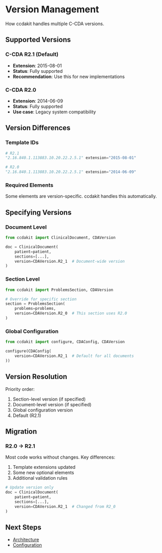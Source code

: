 # Version Management

How ccdakit handles multiple C-CDA versions.

## Supported Versions

### C-CDA R2.1 (Default)

- **Extension**: 2015-08-01
- **Status**: Fully supported
- **Recommendation**: Use this for new implementations

### C-CDA R2.0

- **Extension**: 2014-06-09
- **Status**: Fully supported
- **Use case**: Legacy system compatibility


## Version Differences

### Template IDs

```python
# R2.1
"2.16.840.1.113883.10.20.22.2.5.1" extension="2015-08-01"

# R2.0
"2.16.840.1.113883.10.20.22.2.5.1" extension="2014-06-09"
```

### Required Elements

Some elements are version-specific. ccdakit handles this automatically.

## Specifying Versions

### Document Level

```python
from ccdakit import ClinicalDocument, CDAVersion

doc = ClinicalDocument(
    patient=patient,
    sections=[...],
    version=CDAVersion.R2_1  # Document-wide version
)
```

### Section Level

```python
from ccdakit import ProblemsSection, CDAVersion

# Override for specific section
section = ProblemsSection(
    problems=problems,
    version=CDAVersion.R2_0  # This section uses R2.0
)
```

### Global Configuration

```python
from ccdakit import configure, CDAConfig, CDAVersion

configure(CDAConfig(
    version=CDAVersion.R2_1  # Default for all documents
))
```

## Version Resolution

Priority order:
1. Section-level version (if specified)
2. Document-level version (if specified)
3. Global configuration version
4. Default (R2.1)

## Migration

### R2.0 → R2.1

Most code works without changes. Key differences:

1. Template extensions updated
2. Some new optional elements
3. Additional validation rules

```python
# Update version only
doc = ClinicalDocument(
    patient=patient,
    sections=[...],
    version=CDAVersion.R2_1  # Changed from R2_0
)
```

## Next Steps

- [Architecture](architecture.md)
- [Configuration](../guides/configuration.md)
